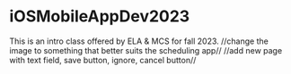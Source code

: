 # iOSMobileAppDev2023
This is an intro class offered by ELA &amp; MCS for fall 2023.
//change the image to something that better suits the scheduling app//
//add new page with text field, save button, ignore, cancel button//
